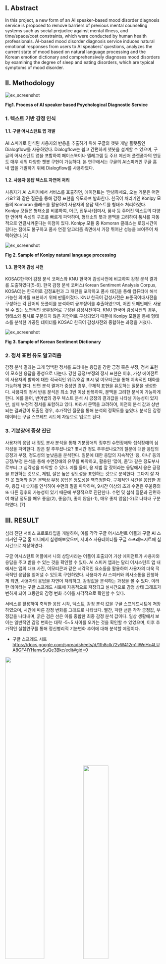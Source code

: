 ## I. Abstract
In this project, a new form of an AI speaker-based mood disorder diagnosis service is proposed to remove barriers of previous mental counseling systems such as social prejudice against mental illness, and time/space/cost constraints, which were conducted by human health professionals. AI-based mood disorder diagnosis service induces natural emotional responses from users to AI speakers' questions, analyzes the current state of mood based on natural language processing and the Korean emotion dictionary and comprehensively diagnoses mood disorders by examining the degree of sleep and eating disorders, which are typical symptoms of mood disorder.

## II. Methodology
![ex_screenshot](./figures/figure_img/Process%20of%20mood%20disorder%20diagnosis%20chatbot%20service%20with%20AI%20speaker.jpg) 

**Fig1. Process of AI speaker based Psychological Diagnostic Service**

### 1. 텍스트 기반 감정 인식
#### 1.1. 구글 어시스턴트 앱 개발
AI 스피커로 인식된 사용자의 반응을 추출하기 위해 구글의 챗봇 개발 플랫폼인 Dialogflow를 사용하였다. Dialogflow는 쉽고 간편하게 챗봇을 설계할 수 있으며, 구글의 어시스턴트 앱을 포함하여 페이스북이나 텔레그램 등 주요 메신저 플랫폼과의 연동도 매우 쉬워 다양한 챗봇 구현이 가능하다. 본 연구에서는 구글의 AI스피커인 구글 홈 내 앱을 개발하기 위해 Dialogflow를 사용하였다.

#### 1.2. 사용자 응답 텍스트 자연어 처리
사용자가 AI 스피커에서 서비스를 호출하면, 에이전트는 ‘안녕하세요, 오늘 기분은 어떤가요?’와 같은 질문을 통해 감정 표현을 유도하며 발화한다. 한국어 처리기인 Konlpy 모듈의 Komoran 클래스를 활용하여 사용자의 응답 텍스트를 형태소 처리하였다.  Konlpy 모듈은 형태소를 비롯하여, 어근, 접두사/접미사, 품사 등 주어진 텍스트의 다양한 언어적 속성의 구조를 빠르게 파악하며, 형태소의 뜻과 문맥을 고려하여 품사를 자동적으로 연결시켜준다는 이점이 있다. Konlpy 모듈 중 Komoran 클래스는 로딩시간이 길다는 점에도 불구하고 품사 연결 알고리즘 측면에서 가장 뛰어난 성능을 보여주어 채택하였다.[4]

![ex_screenshot](./figures/figure_img/sample%20of%20Konlpy%20natural%20language%20processing.png) 

**Fig 2. Sample of Konlpy natural language processing**

#### 1.3. 한국어 감성 사전
KOSAC한국어 감정 분석 코퍼스와 KNU 한국어 감성사전에 비교하여 감정 분석 결과를 도출하였다[5-6]. 한국 감정 분석 코퍼스(Korean Sentiment Analysis Corpus, KOSAC)는 한국어로 감정표현과 그 패턴을 포착하고 품사 태깅을 통해 컴퓨터에 해석 가능한 의미를 표현하기 위해 만들어졌다. KNU 한국어 감성사전은 표준국어대사전을 구성하는 각 단어의 뜻풀이를 분석하여 긍부정어를 추출하였으며, 어떤 도메인에도 사용될 수 있는 보편적인 긍부정어로 구성된 감성사전이다. KNU 한국어 감성사전의 경우, 형태소와 품사로 구분되지 않은 자연어로 구성되었기 때문에 Konlpy 모듈을 통해 형태소를 분석한 가공된 데이터를 KOSAC 한국어 감성사전와 종합하는 과정을 거쳤다.

![ex_screenshot](./figures/figure_img/Sample%20of%20Korean%20Sentiment%20Dictionary.png) 

**Fig 3. Sample of Korean Sentiment Dictionary**

### 2. 정서 표현 유도 알고리즘
감정 분석 결과는 크게 명백한 정서를 드러내는 응답을 강한 긍정 혹은 부정, 정서 표현이 모호한 응답을 중성으로 나눈다. 강한 긍정/부정의 정서 표현은 이후, 가상 에이전트의 사용자의 발화에 대한 적극적인 위로/호감 표시 및 이모티콘을 통해 지속적인 대화를 가능하게 한다. 반면 분석 결과가 중성인 경우, 구체적 표현을 유도하는 질문을 생성한다. 사용자의 정서 반응 분석은 최소 3번 이상 반복하여, 문맥을 고려한 분석이 가능하게 한다. 예를 들어, 반어법의 경우 텍스트 분석 시 긍정의 결과값을 나타낼 가능성이 있지만, 실제 부정적 정서를 포함하고 있다. 따라서 문맥을 고려하여, 이전의 분석 값과 상반되는 결과값이 도출된 경우, 추가적인 질문을 통해 분석의 정확도를 높였다. 분석된 감정 데이터는 구글 스프레드 시트에 자동으로 업로드 된다.

### 3. 기분장애 증상 진단
사용자의 응답 내 정도 분사 분석을 통해 기분장애의 징후인 수면장애와 섭식장애의 심각성을 파악한다. 잠은 잘 주무셨나요? 몇시간 정도 주무셨나요?의 질문에 대한 응답의 긍정과 부정, 정도성의 높낮음을 분석한다. 질문에 대한 응답의 지속적인 ‘응, 아니’ 등의 긍정/부정 분석을 통해 수면장애의 유무를 파악하고, 활용된 ‘많이, 좀’과 같은 정도부사로부터 그 심각성을 파악할 수 있다. 예를 들어, 응 제법 잘 잤어라는 응답에서 응은 긍정을 표현하는 것으로, 제법, 잘은 높은 정도성을 표현하는 것으로 분석한다. 그다지 잘 자진 못 했어와 같은 문맥상 부정 응답은 정도성을 역측정한다. 구체적인 시간을 응답한 경우, 응답 내 숫자를 인식하여 수면의 질을 파악하며, 9시간 이상의 초과 수면은 우울증의 또 다른 징후의 가능성이 있기 때문에 부정적으로 진단한다. 수면 및 섭식 질문과 관련하여 해당 정도를 매우 좋음(2), 좋음(1), 좋지 않음(-1), 매우 좋지 않음(-2)로 나타내 구분하였다. [7]


## III. RESULT
심리 진단 서비스 프로토타입을 개발하여, 이를 각각 구글 어시스턴트 어플과 구글 AI 스피커인 구글 홈 미니에서 실행해보았으며, 서비스 사용데이터를 구글 스프레드시트에 실시간으로 저장하였다. 

구글 어시스턴트 어플에서 나의 상담사라는 어플이 호출되어 가상 에이전트가 사용자와 응답을 주고 받을 수 있는 것을 확인할 수 있다. AI 스피커 앱과는 달리 어시스턴트 앱 내에서는 앱의 대표 사진, 이모티콘과 같은 시각적인 요소들을 활용하여 사용자의 더욱 적극적인 응답을 얻어낼 수 있도록 구현하였다.
사용자가 AI 스피커와 의사소통을 진행하게 되면, 사용자의 응답을 자연어 처리하고, 감정값을 분석하는 과정을 볼 수 있다. 이러한 데이터는 구글 스프레드 시트에 자동적으로 저장되고 실시간으로 감정 상태 그래프가 변하게 되어 그동안의 감정 변화 추이를 시각적으로 확인할 수 있다.

서비스를 활용하여 축적한 응답 시각, 텍스트, 감정 분석 값을 구글 스프레드시트에 저장하였으며, 시간에 따른 감정 변화를 그래프로 나타냈다. 빨간, 파란 선은 각각 긍정값, 부정값을 나타내며, 굵은 검은 선은 이를 종합한 최종 감정 분석 값이다. 일상 생활에서 보이는 일반적인 감정 변화는 대략 -5~5 사이를 오가는 것을 확인할 수 있었으며, 이후 추가적인 실험연구를 통해 정신병리적 기분변화 추이에 대해 분석할 예정이다.
- 구글 스프레드 시트
https://docs.google.com/spreadsheets/d/1fh8clk72yW412m1lIWnHc4LUA8GF4lYHanwSuQe3Bkc/edit#gid=0


<img src="https://github.com/jiminjeong22/Psychological_Diagnosing_Chatbot/blob/master/Mood%20Disorder%20Diagnosis%20Chatbot/figures/app_screenshots/screenchot_1.jpg?raw=true" width="50%"><img src="https://github.com/jiminjeong22/Psychological_Diagnosing_Chatbot/blob/master/Mood%20Disorder%20Diagnosis%20Chatbot/figures/app_screenshots/screenshot_2.jpg?raw=true" width="40%">

**Fig 4. Simulation of Psychological Diagnostic Service on Google Assistant App**

 
![ex_screenshot](./figures/figure_img/Accumulated%20psycho-diagnosis%20data%20on%20Google%20Spread%20Sheet.jpg) 

**Fig 5. Accumulated psycho-diagnosis data on Google Spread Sheet**

![ex_screenshot](./figures/figure_img/Curve%20graph%20of%20the%20user's%20emotional%20state.jpg) 
 
**Fig 6. Curve graph of the user's emotional state**

 
![ex_screenshot](./figures/figure_img/Graph%20of%20the%20user's%20sleep%20quality.jpg) 

**Fig 6. Graph of the user's sleep quality**


## 참고문헌
[1] Lee, C. H., Sim, J. M., & Yoon, A. (2005). The review about the development of Korean linguistic inquiry and word count. Korean journal of cognitive science, 16(2), 93-121.

[2] Al Hanai, T., Ghassemi, M., & Glass, J. (2018). Detecting depression with audio/text sequence modeling of interviews. In Proc. Interspeech (pp. 1716-1720).

[3] Jong-Jin Park. (2018). A Development of Chatbot for Emotional Stress Recognition and Management using NLP. The Korean Institute of Electrical Engineers, 67(7), 954-961.

[4] Eunjeong L. Park, & Sungzoon Cho. (2014). Korean natural language processing in Python. Proceedings of the 26th Annual Conference on Human and Cognitive Language Technology, pp. 133-136,

[5] Shin, Hyopil, Munhyong Kim, Yu-Mi Jo, Hayeon Jang, & Andrew Cattle. (2013). KOSAC(Korean Sentiment Analysis Corpus): Information and Compuation, 181-190.

[6] Byung-Won On, Sangmin Park, & Chulwon Na, KNU Korean sentiment lexicon, Software Copyright Registration (No. C-2018-012645), Korea Copyright Commission, May 14, 2018

[7] Sung-hoon Jung. (2014). The usage patterns of modern Korean orthodontics and their classification. Journal of Academic Conference of the Korean Language Society,47-67.

## 참고 사이트 
[1] https://github.com/dialogflow/fulfillment-weather-python/blob/master/main.py


## 학술
2019 ICCT 국제 융합 학술대회에 본 연구와 관련하여 논문을 투고하였으며, 게제 승인을 받았다. 

 
